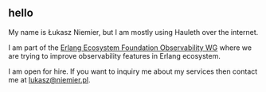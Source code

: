 ## hello

<div class="h-card">

My name is <span class="p-name">Łukasz Niemier</span>, but I am mostly using
<span class="p-nickname">Hauleth</span> over the internet.

I am part of the <span class="h-card"><a class="p-name p-org u-url"
href="https://erlef.org/wg/observability">Erlang Ecosystem Foundation
Observability WG</a></span> where we are trying to improve observability
features in Erlang ecosystem.

I am open for hire. If you want to inquiry me about my services then
contact me at <a class="u-email"
href="mailto:lukasz@niemier.pl">lukasz@niemier.pl</a>.

</div>

